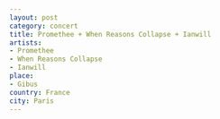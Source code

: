 ```yaml
---
layout: post
category: concert
title: Promethee + When Reasons Collapse + Ianwill
artists: 
- Promethee
- When Reasons Collapse
- Ianwill
place: 
- Gibus
country: France
city: Paris
---
```


